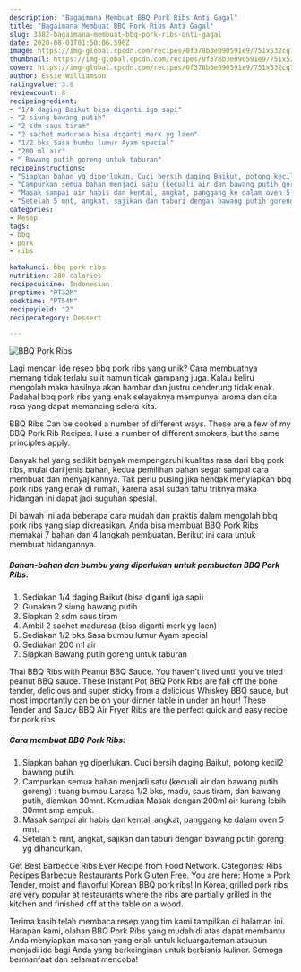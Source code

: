 ```yaml
---
description: "Bagaimana Membuat BBQ Pork Ribs Anti Gagal"
title: "Bagaimana Membuat BBQ Pork Ribs Anti Gagal"
slug: 3382-bagaimana-membuat-bbq-pork-ribs-anti-gagal
date: 2020-08-01T01:50:06.596Z
image: https://img-global.cpcdn.com/recipes/0f378b3e090591e9/751x532cq70/bbq-pork-ribs-foto-resep-utama.jpg
thumbnail: https://img-global.cpcdn.com/recipes/0f378b3e090591e9/751x532cq70/bbq-pork-ribs-foto-resep-utama.jpg
cover: https://img-global.cpcdn.com/recipes/0f378b3e090591e9/751x532cq70/bbq-pork-ribs-foto-resep-utama.jpg
author: Essie Williamson
ratingvalue: 3.8
reviewcount: 8
recipeingredient:
- "1/4 daging Baikut bisa diganti iga sapi"
- "2 siung bawang putih"
- "2 sdm saus tiram"
- "2 sachet madurasa bisa diganti merk yg laen"
- "1/2 bks Sasa bumbu lumur Ayam special"
- "200 ml air"
- " Bawang putih goreng untuk taburan"
recipeinstructions:
- "Siapkan bahan yg diperlukan. Cuci bersih daging Baikut, potong kecil2 bawang putih."
- "Campurkan semua bahan menjadi satu (kecuali air dan bawang putih goreng) : tuang bumbu Larasa 1/2 bks, madu, saus tiram, dan bawang putih, diamkan 30mnt. Kemudian Masak dengan 200ml air kurang lebih 30mnt smp empuk."
- "Masak sampai air habis dan kental, angkat, panggang ke dalam oven 5 mnt."
- "Setelah 5 mnt, angkat, sajikan dan taburi dengan bawang putih goreng yg dihancurkan."
categories:
- Resep
tags:
- bbq
- pork
- ribs

katakunci: bbq pork ribs 
nutrition: 280 calories
recipecuisine: Indonesian
preptime: "PT32M"
cooktime: "PT54M"
recipeyield: "2"
recipecategory: Dessert

---
```



![BBQ Pork Ribs](https://img-global.cpcdn.com/recipes/0f378b3e090591e9/751x532cq70/bbq-pork-ribs-foto-resep-utama.jpg)

Lagi mencari ide resep bbq pork ribs yang unik? Cara membuatnya memang tidak terlalu sulit namun tidak gampang juga. Kalau keliru mengolah maka hasilnya akan hambar dan justru cenderung tidak enak. Padahal bbq pork ribs yang enak selayaknya mempunyai aroma dan cita rasa yang dapat memancing selera kita.

BBQ Ribs Can be cooked a number of different ways. These are a few of my BBQ Pork Rib Recipes. I use a number of different smokers, but the same principles apply.

Banyak hal yang sedikit banyak mempengaruhi kualitas rasa dari bbq pork ribs, mulai dari jenis bahan, kedua pemilihan bahan segar sampai cara membuat dan menyajikannya. Tak perlu pusing jika hendak menyiapkan bbq pork ribs yang enak di rumah, karena asal sudah tahu triknya maka hidangan ini dapat jadi suguhan spesial.


Di bawah ini ada beberapa cara mudah dan praktis dalam mengolah bbq pork ribs yang siap dikreasikan. Anda bisa membuat BBQ Pork Ribs memakai 7 bahan dan 4 langkah pembuatan. Berikut ini cara untuk membuat hidangannya.

<!--inarticleads1-->

##### Bahan-bahan dan bumbu yang diperlukan untuk pembuatan BBQ Pork Ribs:

1. Sediakan 1/4 daging Baikut (bisa diganti iga sapi)
1. Gunakan 2 siung bawang putih
1. Siapkan 2 sdm saus tiram
1. Ambil 2 sachet madurasa (bisa diganti merk yg laen)
1. Sediakan 1/2 bks Sasa bumbu lumur Ayam special
1. Sediakan 200 ml air
1. Siapkan  Bawang putih goreng untuk taburan


Thai BBQ Ribs with Peanut BBQ Sauce. You haven&#39;t lived until you&#39;ve tried peanut BBQ sauce. These Instant Pot BBQ Pork Ribs are fall off the bone tender, delicious and super sticky from a delicious Whiskey BBQ sauce, but most importantly can be on your dinner table in under an hour! These Tender and Saucy BBQ Air Fryer Ribs are the perfect quick and easy recipe for pork ribs. 

<!--inarticleads2-->

##### Cara membuat BBQ Pork Ribs:

1. Siapkan bahan yg diperlukan. Cuci bersih daging Baikut, potong kecil2 bawang putih.
1. Campurkan semua bahan menjadi satu (kecuali air dan bawang putih goreng) : tuang bumbu Larasa 1/2 bks, madu, saus tiram, dan bawang putih, diamkan 30mnt. Kemudian Masak dengan 200ml air kurang lebih 30mnt smp empuk.
1. Masak sampai air habis dan kental, angkat, panggang ke dalam oven 5 mnt.
1. Setelah 5 mnt, angkat, sajikan dan taburi dengan bawang putih goreng yg dihancurkan.


Get Best Barbecue Ribs Ever Recipe from Food Network. Categories: Ribs Recipes Barbecue Restaurants Pork Gluten Free. You are here: Home » Pork Tender, moist and flavorful Korean BBQ pork ribs! In Korea, grilled pork ribs are very popular at restaurants where the ribs are partially grilled in the kitchen and finished off at the table on a wood. 

Terima kasih telah membaca resep yang tim kami tampilkan di halaman ini. Harapan kami, olahan BBQ Pork Ribs yang mudah di atas dapat membantu Anda menyiapkan makanan yang enak untuk keluarga/teman ataupun menjadi ide bagi Anda yang berkeinginan untuk berbisnis kuliner. Semoga bermanfaat dan selamat mencoba!

